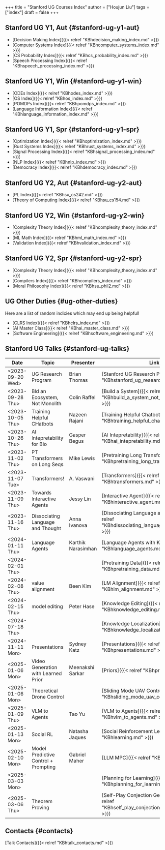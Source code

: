 +++
title = "Stanford UG Courses Index"
author = ["Houjun Liu"]
tags = ["index"]
draft = false
+++

## Stanford UG Y1, Aut {#stanford-ug-y1-aut}

-   [Decision Making Index]({{< relref "KBhdecision_making_index.md" >}})
-   [Computer Systems Index]({{< relref "KBhcomputer_systems_index.md" >}})
-   [CS Probability Index]({{< relref "KBhcs_probability_index.md" >}})
-   [Speech Processing Index]({{< relref "KBhspeech_processing_index.md" >}})


## Stanford UG Y1, Win {#stanford-ug-y1-win}

-   [ODEs Index]({{< relref "KBhodes_index.md" >}})
-   [OS Index]({{< relref "KBhos_index.md" >}})
-   [POMDPs Index]({{< relref "KBhpomdps_index.md" >}})
-   [Language Information Index]({{< relref "KBhlanguage_information_index.md" >}})


## Stanford UG Y1, Spr {#stanford-ug-y1-spr}

-   [Optimization Index]({{< relref "KBhoptimization_index.md" >}})
-   [Rust Systems Index]({{< relref "KBhrust_systems_index.md" >}})
-   [Signal Processing Index]({{< relref "KBhsignal_processing_index.md" >}})
-   [NLP Index]({{< relref "KBhnlp_index.md" >}})
-   [Democracy Index]({{< relref "KBhdemocracy_index.md" >}})


## Stanford UG Y2, Aut {#stanford-ug-y2-aut}

-   [PL Index]({{< relref "KBhsu_cs242.md" >}})
-   [Theory of Computing Index]({{< relref "KBhsu_cs154.md" >}})


## Stanford UG Y2, Win {#stanford-ug-y2-win}

-   [Complexity Theory Index]({{< relref "KBhcomplexity_theory_index.md" >}})
-   [ML Math Index]({{< relref "KBhml_math_index.md" >}})
-   [Validation Index]({{< relref "KBhvalidation_index.md" >}})


## Stanford UG Y2, Spr {#stanford-ug-y2-spr}

-   [Complexity Theory Index]({{< relref "KBhcomplexity_theory_index.md" >}})
-   [Compilers Index]({{< relref "KBhcompilers_index.md" >}})
-   [Moral Philosophy Index]({{< relref "KBhsu_phil2.md" >}})


## UG Other Duties {#ug-other-duties}

Here are a list of random indicies which may end up being helpful!

-   [CLRS Index]({{< relref "KBhclrs_index.md" >}})
-   [AI Master Class]({{< relref "KBhai_master_class.md" >}})
-   [Software Engineering]({{< relref "KBhsoftware_engineering.md" >}})


## Stanford UG Talks {#stanford-ug-talks}

| Date                                                                                         | Topic                                | Presenter          | Link                                                                                              |
|----------------------------------------------------------------------------------------------|--------------------------------------|--------------------|---------------------------------------------------------------------------------------------------|
| <span class="timestamp-wrapper"><span class="timestamp">&lt;2023-09-20 Wed&gt;</span></span> | UG Research Program                  | Brian Thomas       | [Stanford UG Research Program]({{< relref "KBhstanford_ug_research_program.md" >}})               |
| <span class="timestamp-wrapper"><span class="timestamp">&lt;2023-09-28 Thu&gt;</span></span> | Bld an Ecosystem, Not Monolith       | Colin Raffel       | [Build a System]({{< relref "KBhbuild_a_system_not_a_monolyth.md" >}})                            |
| <span class="timestamp-wrapper"><span class="timestamp">&lt;2023-10-05 Thu&gt;</span></span> | Training Helpful CHatbots            | Nazeen Rajani      | [Training Helpful Chatbots]({{< relref "KBhtraining_helpful_chatbots.md" >}})                     |
| <span class="timestamp-wrapper"><span class="timestamp">&lt;2023-10-26 Thu&gt;</span></span> | AI Intepretability for Bio           | Gasper Begus       | [AI Intepretability]({{< relref "KBhai_intepretability.md" >}})                                   |
| <span class="timestamp-wrapper"><span class="timestamp">&lt;2023-11-02 Thu&gt;</span></span> | PT Transformers on Long Seqs         | Mike Lewis         | [Pretraining Long Transformers]({{< relref "KBhpretraining_long_transformers.md" >}})             |
| <span class="timestamp-wrapper"><span class="timestamp">&lt;2023-11-07 Tue&gt;</span></span> | Transformers!                        | A. Vaswani         | [Transformers]({{< relref "KBhtransformers.md" >}})                                               |
| <span class="timestamp-wrapper"><span class="timestamp">&lt;2023-11-09 Thu&gt;</span></span> | Towards Interactive Agents           | Jessy Lin          | [Interactive Agent]({{< relref "KBhinteractive_agent.md" >}})                                     |
| <span class="timestamp-wrapper"><span class="timestamp">&lt;2023-11-16 Thu&gt;</span></span> | Dissociating Language and Thought    | Anna Ivanova       | [Dissociating Language and Thought]({{< relref "KBhdissociating_language_and_thought.md" >}})     |
| <span class="timestamp-wrapper"><span class="timestamp">&lt;2024-01-11 Thu&gt;</span></span> | Language Agents                      | Karthik Narasimhan | [Language Agents with Karthik]({{< relref "KBhlanguage_agents.md" >}})                            |
| <span class="timestamp-wrapper"><span class="timestamp">&lt;2024-02-01 Thu&gt;</span></span> |                                      |                    | [Pretraining Data]({{< relref "KBhpretraining_data.md" >}})                                       |
| <span class="timestamp-wrapper"><span class="timestamp">&lt;2024-02-08 Thu&gt;</span></span> | value alignment                      | Been Kim           | [LM Alignment]({{< relref "KBhlm_alignment.md" >}})                                               |
| <span class="timestamp-wrapper"><span class="timestamp">&lt;2024-02-15 Thu&gt;</span></span> | model editing                        | Peter Hase         | [Knowledge Editing]({{< relref "KBhknowledge_editing.md" >}})                                     |
| <span class="timestamp-wrapper"><span class="timestamp">&lt;2024-07-18 Thu&gt;</span></span> |                                      |                    | [Knowledge Localization]({{< relref "KBhknowledge_localization.md" >}})                           |
| <span class="timestamp-wrapper"><span class="timestamp">&lt;2024-11-11 Mon&gt;</span></span> | Presentations                        | Sydney Katz        | [Presentations]({{< relref "KBhpresentations.md" >}})                                             |
| <span class="timestamp-wrapper"><span class="timestamp">&lt;2025-01-06 Mon&gt;</span></span> | Video Generation with Learned Prior  | Meenakshi Sarkar   | [Priors]({{< relref "KBhpriors.md" >}})                                                           |
| <span class="timestamp-wrapper"><span class="timestamp">&lt;2025-01-06 Mon&gt;</span></span> | Theoretical Drone Control            |                    | [Sliding Mode UAV Control]({{< relref "KBhsliding_mode_uav_control.md" >}})                       |
| <span class="timestamp-wrapper"><span class="timestamp">&lt;2025-01-09 Thu&gt;</span></span> | VLM to Agents                        | Tao Yu             | [VLM to Agents]({{< relref "KBhvlm_to_agents.md" >}})                                             |
| <span class="timestamp-wrapper"><span class="timestamp">&lt;2025-01-13 Mon&gt;</span></span> | Social RL                            | Natasha Jaques     | [Social Reinforcement Learning]({{< relref "KBhlearning.md" >}})                                  |
| <span class="timestamp-wrapper"><span class="timestamp">&lt;2025-02-10 Mon&gt;</span></span> | Model Predictive Control + Prompting | Gabriel Maher      | [LLM MPC]({{< relref "KBhllm_mpc.md" >}})                                                         |
| <span class="timestamp-wrapper"><span class="timestamp">&lt;2025-03-03 Mon&gt;</span></span> |                                      |                    | [Planning for Learning]({{< relref "KBhplanning_for_learning.md" >}})                             |
| <span class="timestamp-wrapper"><span class="timestamp">&lt;2025-03-06 Thu&gt;</span></span> | Theorem Proving                      |                    | [Self-Play Conjection Generalization]({{< relref "KBhself_play_conjection_generalization.md" >}}) |


## Contacts {#contacts}

[Talk Contacts]({{< relref "KBhtalk_contacts.md" >}})
